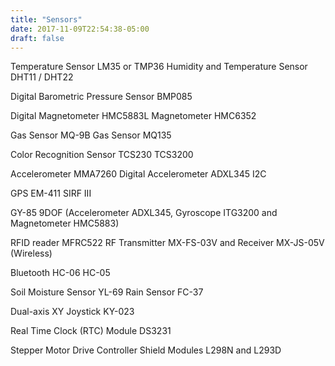```yaml
---
title: "Sensors"
date: 2017-11-09T22:54:38-05:00
draft: false
---
```


Temperature Sensor LM35 or TMP36
Humidity and Temperature Sensor DHT11 / DHT22

Digital Barometric Pressure Sensor BMP085

Digital Magnetometer HMC5883L
Magnetometer HMC6352

Gas Sensor MQ-9B
Gas Sensor MQ135

Color Recognition Sensor TCS230 TCS3200

Accelerometer MMA7260
Digital Accelerometer ADXL345 I2C

GPS EM-411 SIRF III

GY-85 9DOF (Accelerometer ADXL345, Gyroscope ITG3200 and Magnetometer HMC5883)

RFID reader MFRC522
RF Transmitter MX-FS-03V and Receiver MX-JS-05V (Wireless)

Bluetooth HC-06 HC-05

Soil Moisture Sensor YL-69
Rain Sensor FC-37

Dual-axis XY Joystick KY-023

Real Time Clock (RTC) Module DS3231

Stepper Motor Drive Controller Shield Modules L298N and L293D
